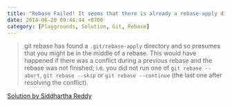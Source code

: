 ```yaml
---
title: "Rebase Failed! It seems that there is already a rebase-apply directory"
date: 2014-06-20 09:44:44 +0700
category: [Playgrounds, Solution, Git, Rebase]
---
```

> git rebase has found a `.git/rebase-apply` directory and so presumes that you might be in the middle of a rebase. This would have happened if there was a conflict during a previous rebase and the rebase was not finished; i.e. you did not run one of `git rebase --abort`, `git rebase --skip` or `git rebase --continue` (the last one after resolving the conflict).

[Solution by Siddhartha Reddy](http://stackoverflow.com/a/8780538/881743)
